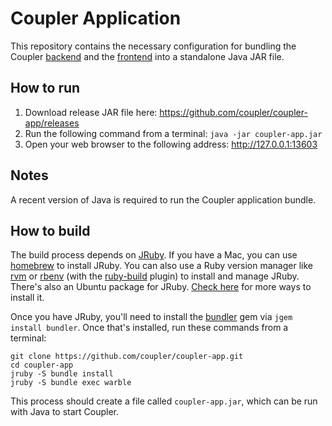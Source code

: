 Coupler Application
===================

This repository contains the necessary configuration for bundling the Coupler
[backend](https://github.com/coupler/coupler-api) and the
[frontend](https://github.com/coupler/coupler-frontend) into a standalone Java
JAR file.

How to run
----------

1. Download release JAR file here: https://github.com/coupler/coupler-app/releases
2. Run the following command from a terminal: `java -jar coupler-app.jar`
3. Open your web browser to the following address: http://127.0.0.1:13603

Notes
-----

A recent version of Java is required to run the Coupler application bundle.

How to build
------------

The build process depends on [JRuby](https://www.jruby.org/). If you have a Mac,
you can use [homebrew](https://formulae.brew.sh/formula/jruby) to install JRuby.
You can also use a Ruby version manager like [rvm](https://rvm.io/) or
[rbenv](https://github.com/rbenv/rbenv) (with the
[ruby-build](https://github.com/rbenv/ruby-build) plugin) to install and manage
JRuby. There's also an Ubuntu package for JRuby.
[Check here](https://www.jruby.org/getting-started) for more ways to install
it.

Once you have JRuby, you'll need to install the [bundler](https://bundler.io/)
gem via `jgem install bundler`. Once that's installed, run these commands from
a terminal:

```
git clone https://github.com/coupler/coupler-app.git
cd coupler-app
jruby -S bundle install
jruby -S bundle exec warble
```

This process should create a file called `coupler-app.jar`, which can be run
with Java to start Coupler.
